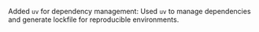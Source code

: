 Added `uv` for dependency management: Used `uv` to manage dependencies and generate lockfile for reproducible environments.
